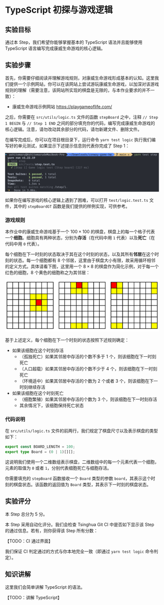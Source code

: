 # TypeScript 初探与游戏逻辑

## 实验目标

通过本 Step，我们希望你能够掌握基本的 TypeScript 语法并且能够使用 TypeScript 语言编写完成康威生命游戏的核心逻辑。

## 实验步骤

首先，你需要仔细阅读并理解游戏规则，对康威生命游戏形成基本的认知。这里我们提供一个示例网站，你可以在该网站上尝试游玩康威生命游戏，以加深对该游戏规则的理解（需要注意，该网站所实现的棋盘是无限的，与本作业要求的并不一致）：

- 康威生命游戏示例网站 <https://playgameoflife.com/>

之后，你需要在 `src/utils/logic.ts` 文件的函数 `stepBoard` 之中，注释 `// Step 1 BEGIN` 与 `// Step 1 END` 之间的部分填充你的代码，编写完成康威生命游戏的核心逻辑。注意，请勿改动其余部分的代码，请勿新建文件、删除文件。

在编写完成后，你可以在项目根目录下，运行命令 `yarn test logic` 执行我们编写好的单元测试，如果显示下述提示信息则代表你完成了 Step 1：

![](/static/react/step1-test-pass.png)

如果你在编写游戏的核心逻辑上遇到了困难，可以打开 `test/logic.test.ts` 文件，其中的 `stepBoardGT` 函数是我们提供的样例实现，可供参考。

### 游戏规则

本作业中的康威生命游戏基于一个 $100 \times 100$ 的棋盘，棋盘上的每一个格子代表一个**细胞**。细胞具有两种状态，分别为**存活**（在代码中用 `1` 代表）以及**死亡**（在代码中用 `0` 代表）。

每个细胞在下一时刻的状态取决于其在这个时刻的状态，以及其所有**邻居**在这个时刻的状态。每一个细胞都有 8 个邻居，这里由于棋盘大小有限，故采用循环相邻的定义方式。具体请看下图，这里用一个 $8 \times 8$ 的棋盘作为简化示例，对于每一个红色的细胞，8 个黄色的细胞称之为其邻居：

![](/static/react/neigbour.png)

基于上述定义，每个细胞在下一个时刻的状态按照下述规则确定：

- 如果该细胞在这个时刻存活
    - （孤独死亡）如果其邻居中存活的个数不多于 1 个，则该细胞在下一时刻死亡
    - （人口超载）如果其邻居中存活的个数不少于 4 个，则该细胞在下一时刻死亡
    - （环境适中）如果其邻居中存活的个数为 2 个或者 3 个，则该细胞在下一时刻继续存活
- 如果该细胞在这个时刻死亡
    - （细胞繁殖）如果其邻居中存活的个数为 3 个，则该细胞在下一时刻存活
    - 其余情况下，该细胞保持死亡状态

### 代码说明

在 `src/utils/logic.ts` 文件的前两行，我们规定了棋盘尺寸以及表示棋盘的类型如下：

```typescript
export const BOARD_LENGTH = 100;
export type Board = (0 | 1)[][];
```

这说明我们使用一个二维数组表示棋盘，二维数组中的每一个元素代表一个细胞，元素的取值为 `0` 或者 `1`，分别代表细胞死亡与细胞存活。

你需要填充的 `stepBoard` 函数接收一个 `Board` 类型的参数 `board`，其表示这个时刻的棋盘状态。该函数的返回值为 `Board` 类型，其表示下一时刻的棋盘状态。

## 实验评分

本 Step 总分为 5 分。

本 Step 采用自动化评分。我们会检查 Tsinghua Git CI 中是否如下显示该 Step 的通过信息。若有，则你获得该 Step 所有分数：

【TODO：CI 通过界面】

我们保证 CI 判定通过的方式与你本地完全一致（即通过 `yarn test logic` 命令判定）。

## 知识讲解

这里我们会简单讲解 TypeScript 的语法。

【TODO：讲解 TypeScript】